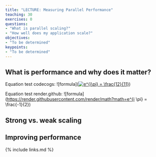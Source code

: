 ```yaml
---
title: "LECTURE: Measuring Parallel Performance"
teaching: 30
exercises: 0
questions:
- "What is parallel scaling?"
- "How well does my application scale?"
objectives:
- "To be determined"
keypoints:
- "To be determined"
---
```


## What is performance and why does it matter?

Equation test codecogs: ![formula](<a href="https://www.codecogs.com/eqnedit.php?latex=e^{i\pi}&space;=&space;\frac{12}{11}" target="_blank"><img src="https://latex.codecogs.com/gif.latex?e^{i\pi}&space;=&space;\frac{12}{11}" title="e^{i\pi} = \frac{12}{11}" /></a>)

Equation test render.github: ![formula](https://render.githubusercontent.com/render/math?math=e^{i \pi} = \frac{-1}{2})

## Strong vs. weak scaling

## Improving performance

{% include links.md %}

